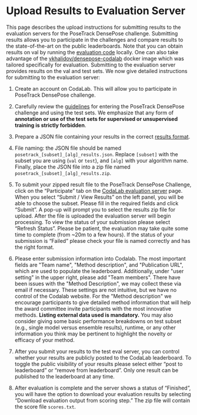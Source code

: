 # Upload Results to Evaluation Server

This page describes the upload instructions for submitting results to the
evaluation servers for the PoseTrack DensePose challenge. Submitting results allows
you to participate in the challenges and compare results to the
state-of-the-art on the public leaderboards. Note that you can obtain results
on val by running the
[evaluation code](https://github.com/facebookresearch/DensePose/blob/master/detectron/datasets/densepose_cocoeval.py)
locally. One can also take advantage of the
[vkhalidov/densepose-codalab](https://hub.docker.com/r/vkhalidov/densepose-codalab/)
docker image which was tailored specifically for evaluation.
Submitting to the evaluation server provides results on the val and
test sets. We now give detailed instructions for submitting to the evaluation
server:

1. Create an account on CodaLab. This will allow you to participate in
PoseTrack DensePose challenge.

2. Carefully review the [guidelines](readme.md) for
entering the PoseTrack DensePose challenge and using the test sets.
We emphasize that any form of **annotation or use of the test sets
for supervised or unsupervised training is strictly forbidden**.

3. Prepare a JSON file containing your results in the correct
[results format](results_format.md).

4. File naming: the JSON file should be named `posetrack_[subset]_[alg]_results.json`.
Replace `[subset]` with the subset you are using (`val` or `test`),
and `[alg]` with your algorithm name. Finally, place the JSON
file into a zip file named `posetrack_[subset]_[alg]_results.zip`.

5. To submit your zipped result file to the PoseTrack DensePose Challenge, click on
the “Participate” tab on the
[CodaLab evaluation server](https://competitions.codalab.org/competitions/19650) page.
When you select “Submit / View Results” on the left panel, you will be able to choose
the subset. Please fill in the required fields and click “Submit”. A pop-up will
prompt you to select the results zip file for upload. After the file is uploaded
the evaluation server will begin processing. To view the status of your submission
please select “Refresh Status”. Please be patient, the evaluation may take quite
some time to complete (from ~20m to a few hours). If the status of your submission
is “Failed” please check your file is named correctly and has the right format.

6. Please enter submission information into Codalab. The most important fields
are "Team name", "Method description", and "Publication URL", which are used
to populate the leaderboard. Additionally, under "user setting" in the
upper right, please add "Team members". There have been issues with the
"Method Description", we may collect these via email if necessary. These
settings are not intuitive, but we have no control of the Codalab website.
For the "Method description" we encourage participants to give detailed
method information that will help
the award committee invite participants with the most innovative methods.
**Listing external data used is mandatory.** You may also consider giving some
basic performance breakdowns on test subset (e.g., single model versus
ensemble results), runtime, or any other information you think may be pertinent
to highlight the novelty or efficacy of your method.

7. After you submit your results to the test eval server, you can control
whether your results are publicly posted to the CodaLab leaderboard. To toggle
the public visibility of your results please select either “post to leaderboard”
or “remove from leaderboard”. Only one result can be published to the leaderboard
at any time.

8. After evaluation is complete and the server shows a status of “Finished”,
you will have the option to download your evaluation results by selecting
“Download evaluation output from scoring step.” The zip file will contain the
score file `scores.txt`.


